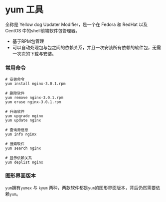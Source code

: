 # yum 工具
全称是 Yellow dog Updater Modifier，是一个在 Fedora 和 RedHat 以及 CentOS 中的shell前端软件包管理器。

* 基于RPM包管理
* 可以自动处理包与包之间的依赖关系，并且一次安装所有依赖的软件包，无需一次次的下载与安装。

### 常用命令
```shell
# 安装命令
yum install nginx-3.0.1.rpm

# 删除软件
yum remove nginx-3.0.1.rpm
yum erase nginx-3.0.1.rpm

# 升级软件
yum upgrade nginx
yum update nginx

# 查询源信息
yum info nginx

# 搜索软件
yum search nginx

# 显示依赖关系
yum deplist nginx
```

### 图形界面版本
`yum`拥有`yumex` 与 `kyum` 两种，两款软件都是`yum`的图形界面版本，背后仍然需要依赖`yum`。


